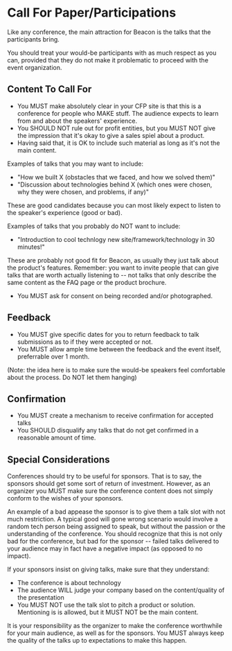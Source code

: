 # Call For Paper/Participations

Like any conference, the main attraction for Beacon is the talks that the participants bring.

You should treat your would-be participants with as much respect as you can, provided that they do not make it problematic to proceed with the event organization.

## Content To Call For

* You MUST make absolutely clear in your CFP site is that this is a conference for people who MAKE stuff. The audience expects to learn from and about the speakers' experience.
* You SHOULD NOT rule out for profit entities, but you MUST NOT give the impression that it's okay to give a sales spiel about a product.
* Having said that, it is OK to include such material as long as it's not the main content.

Examples of talks that you may want to include:

* "How we built X (obstacles that we faced, and how we solved them)"
* "Discussion about technologies behind X (which ones were chosen, why they were chosen, and problems, if any)"

These are good candidates because you can most likely expect to listen to the speaker's experience (good or bad).

Examples of talks that you probably do NOT want to include:

* "Introduction to cool technlogy new site/framework/technology in 30 minutes!"

These are probably not good fit for Beacon, as usually they just talk about
the product's features. Remember: you want to invite people that can give
talks that are worth actually listening to -- not talks that only describe
the same content as the FAQ page or the product brochure.

* You MUST ask for consent on being recorded and/or photographed.

## Feedback

* You MUST give specific dates for you to return feedback to talk submissions as to if they were accepted or not.
* You MUST allow ample time between the feedback and the event itself, preferrable over 1 month.

(Note: the idea here is to make sure the would-be speakers feel comfortable about the process. Do NOT let them hanging)

## Confirmation

* You MUST create a mechanism to receive confirmation for accepted talks
* You SHOULD disqualify any talks that do not get confirmed in a reasonable amount of time.

## Special Considerations

Conferences should try to be useful for sponsors. That is to say, the sponsors should get some sort of return of investment. However, as an organizer you MUST make sure the conference content does not simply conform to the wishes of your sponsors.

An example of a bad appease the sponsor is to give them a talk slot with not much restriction. A typical good will gone wrong scenario would involve a random tech person being assigned to speak, but without the passion or the understanding of the conference. You should recognize that this is not only bad for the conference, but bad for the sponsor -- failed talks delivered to your audience may in fact have a negative impact (as opposed to no impact).

If your sponsors insist on giving talks, make sure that they understand:

* The conference is about technology
* The audience WILL judge your company based on the content/quality of the presentation
* You MUST NOT use the talk slot to pitch a product or solution. Mentioning is is allowed, but it MUST NOT be the main content.

It is your responsibility as the organizer to make the conference worthwhile for your main audience, as well as for the sponsors. You MUST always keep the quality of the talks up to expectations to make this happen.
